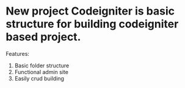 # New project Codeigniter is basic structure for building codeigniter based project.

Features:
  1.  Basic folder structure
  2.  Functional admin site
  3.  Easily crud building
